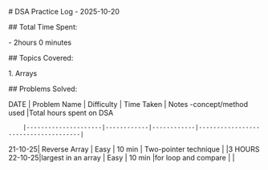 \# DSA Practice Log - 2025-10-20



\## Total Time Spent:

\- 2hours 0 minutes



\## Topics Covered:

1\. Arrays

\## Problems Solved:

DATE    | Problem Name        | Difficulty | Time Taken | Notes -concept/method used          |Total hours spent on DSA

        |---------------------|------------|------------|-------------------------------------|

21-10-25| Reverse Array       |  Easy      | 10 min     | Two-pointer technique |             |3 HOURS
22-10-25|largest in an array  |  Easy      | 10 min     |for loop and compare   |             |







